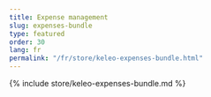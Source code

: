 ```yaml
---
title: Expense management
slug: expenses-bundle
type: featured
order: 30
lang: fr
permalink: "/fr/store/keleo-expenses-bundle.html"
---
```


{% include store/keleo-expenses-bundle.md %}
